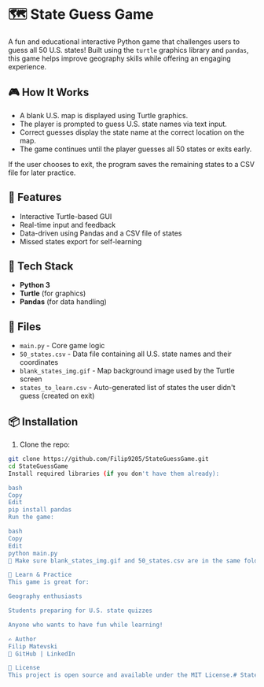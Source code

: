 # 🗺️ State Guess Game

A fun and educational interactive Python game that challenges users to guess all 50 U.S. states! Built using the `turtle` graphics library and `pandas`, this game helps improve geography skills while offering an engaging experience.


## 🎮 How It Works

- A blank U.S. map is displayed using Turtle graphics.
- The player is prompted to guess U.S. state names via text input.
- Correct guesses display the state name at the correct location on the map.
- The game continues until the player guesses all 50 states or exits early.

If the user chooses to exit, the program saves the remaining states to a CSV file for later practice.

## 🚀 Features

- Interactive Turtle-based GUI
- Real-time input and feedback
- Data-driven using Pandas and a CSV file of states
- Missed states export for self-learning

## 🧰 Tech Stack

- **Python 3**
- **Turtle** (for graphics)
- **Pandas** (for data handling)

## 📁 Files

- `main.py` - Core game logic
- `50_states.csv` - Data file containing all U.S. state names and their coordinates
- `blank_states_img.gif` - Map background image used by the Turtle screen
- `states_to_learn.csv` - Auto-generated list of states the user didn't guess (created on exit)

## 📦 Installation

1. Clone the repo:

```bash
git clone https://github.com/Filip9205/StateGuessGame.git
cd StateGuessGame
Install required libraries (if you don't have them already):

bash
Copy
Edit
pip install pandas
Run the game:

bash
Copy
Edit
python main.py
📝 Make sure blank_states_img.gif and 50_states.csv are in the same folder as main.py.

🧠 Learn & Practice
This game is great for:

Geography enthusiasts

Students preparing for U.S. state quizzes

Anyone who wants to have fun while learning!

✍️ Author
Filip Matevski
🔗 GitHub | LinkedIn

📜 License
This project is open source and available under the MIT License.# StateGuessGame


